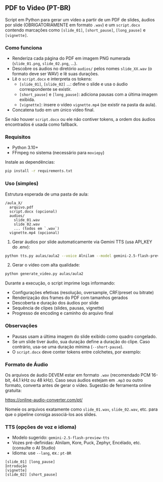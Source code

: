 ## PDF to Video (PT-BR)

Script em Python para gerar um vídeo a partir de um PDF de slides, áudios por slide (OBRIGATORIAMENTE em formato `.wav`) e um `script.docx` contendo marcações como `[slide_01]`, `[short_pause]`, `[long_pause]` e `[vignette]`.

### Como funciona

- Renderiza cada página do PDF em imagem PNG numerada (`slide_01.png`, `slide_02.png`, ...).
- Descobre os áudios no diretório `audios/` pelos nomes `slide_XX.wav` (o formato deve ser WAV) e lê suas durações.
- Lê o `script.docx` e interpreta os tokens:
  - `[slide_01]`, `[slide_02]` ...: define o slide e usa o áudio correspondente se existir.
  - `[short_pause]` e `[long_pause]`: adiciona pausas com a última imagem exibida.
  - `[vignette]`: insere o vídeo `vignette.mp4` (se existir na pasta da aula).
- Concatena tudo em um único vídeo final.

Se não houver `script.docx` ou ele não contiver tokens, a ordem dos áudios encontrados é usada como fallback.

### Requisitos

- Python 3.10+
- FFmpeg no sistema (necessário para `moviepy`)

Instale as dependências:

```bash
pip install -r requirements.txt
```

### Uso (simples)

Estrutura esperada de uma pasta de aula:

```
/aula_X/
  arquivo.pdf
  script.docx (opcional)
  audios/
    slide_01.wav
    slide_02.wav
    ... (todos em `.wav`)
  vignette.mp4 (opcional)
```

1. Gerar áudios por slide automaticamente via Gemini TTS (usa API_KEY do .env):

```bash
python tts.py aulas/aula2 --voice Alnilam --model gemini-2.5-flash-preview-tts --lang pt-BR
```

2. Gerar o vídeo com alta qualidade:

```bash
python generate_video.py aulas/aula2
```

Durante a execução, o script imprime logs informando:

- Configurações efetivas (resolução, oversample, CRF/preset ou bitrate)
- Renderização dos frames do PDF com tamanhos gerados
- Descoberta e duração dos áudios por slide
- Sequência de clipes (slides, pausas, vignette)
- Progresso de encoding e caminho do arquivo final

### Observações

- Pausas usam a última imagem do slide exibido como quadro congelado.
- Se um slide tiver áudio, sua duração define a duração do clipe. Caso contrário, usa-se uma duração mínima (`--short-pause`).
- O `script.docx` deve conter tokens entre colchetes, por exemplo:

### Formato de Áudio

Os arquivos de áudio DEVEM estar em formato `.wav` (recomendado PCM 16-bit, 44.1 kHz ou 48 kHz). Caso seus áudios estejam em `.mp3` ou outro formato, converta antes de gerar o vídeo. Sugestão de ferramenta online gratuita:

https://online-audio-converter.com/pt/

Nomeie os arquivos exatamente como `slide_01.wav`, `slide_02.wav`, etc. para que o pipeline consiga associá-los aos slides.

### TTS (opções de voz e idioma)

- Modelo sugerido: `gemini-2.5-flash-preview-tts`
- Vozes pré-definidas: Alnilam, Kore, Puck, Zephyr, Encélado, etc. (consulte o AI Studio)
- Idioma: use `--lang`, ex.: `pt-BR`

```
[slide_01] [long_pause]
Introdução
[vignette]
[slide_02] [short_pause]
```
